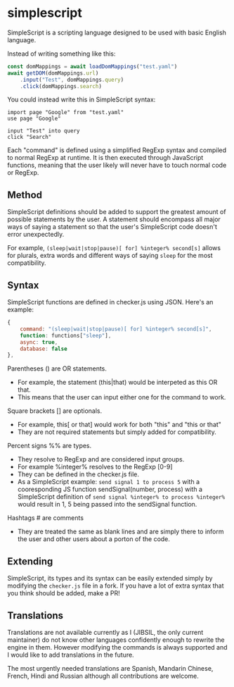 # simplescript

SimpleScript is a scripting language designed to be used with basic English language.

Instead of writing something like this:

```javascript
const domMappings = await loadDomMappings("test.yaml")
await getDOM(domMappings.url)
    .input("Test", domMappings.query)
    .click(domMappings.search)
```

You could instead write this in SimpleScript syntax:

```
import page "Google" from "test.yaml"
use page "Google"

input "Test" into query
click "Search"
```

Each "command" is defined using a simplified RegExp syntax and compiled to normal RegExp at runtime. It is then executed through JavaScript functions, meaning that the user likely will never have to touch normal code or RegExp.

## Method

SimpleScript definitions should be added to support the greatest amount of possible statements by the user. A statement should encompass all major ways of saying a statement so that the user's SimpleScript code doesn't error unexpectedly.

For example, `(sleep|wait|stop|pause)[ for] %integer% second[s]` allows for plurals, extra words and different ways of saying `sleep` for the most compatibility.

## Syntax

SimpleScript functions are defined in checker.js using JSON. Here's an example:
```javascript
{
    command: "(sleep|wait|stop|pause)[ for] %integer% second[s]",
    function: functions["sleep"],
    async: true,
    database: false
},
```

Parentheses () are OR statements. 
* For example, the statement (this|that) would be interpeted as this OR that.
* This means that the user can input either one for the command to work.

Square brackets [] are optionals.
* For example, this[ or that] would work for both "this" and "this or that"
* They are not required statements but simply added for compatibility.

Percent signs %% are types.
* They resolve to RegExp and are considered input groups.
* For example %integer% resolves to the RegExp [0-9]
* They can be defined in the checker.js file.
* As a SimpleScript example: `send signal 1 to process 5` with a cooresponding JS function sendSignal(number, process) with a SimpleScript definition of `send signal %integer% to process %integer%` would result in 1, 5 being passed into the sendSignal function.

Hashtags # are comments
* They are treated the same as blank lines and are simply there to inform the user and other users about a porton of the code.

## Extending

SimpleScript, its types and its syntax can be easily extended simply by modifying the `checker.js` file in a fork. If you have a lot of extra syntax that you think should be added, make a PR!

## Translations

Translations are not available currently as I (JIBSIL, the only current maintainer) do not know other languages confidently enough to rewrite the engine in them. However modifying the commands is always supported and I would like to add translations in the future.

The most urgently needed translations are Spanish, Mandarin Chinese, French, Hindi and Russian although all contributions are welcome.